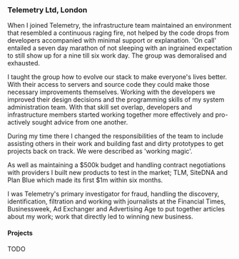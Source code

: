 ### Telemetry Ltd, London

When I joined Telemetry, the infrastructure team maintained an environment that resembled a continuous raging fire, not helped by the code drops from developers accompanied with minimal support or explanation.  'On call' entailed a seven day marathon of not sleeping with an ingrained expectation to still show up for a nine till six work day.  The group was demoralised and exhausted.

I taught the group how to evolve our stack to make everyone's lives better.   With their access to servers and source code they could make those necessary improvements themselves.  Working with the developers we improved their design decisions and the programming skills of my system administration team.   With that skill set overlap, developers and infrastructure members started working together more effectively and pro-actively sought advice from one another.

During my time there I changed the responsibilities of the team to include assisting others in their work and building fast and dirty prototypes to get projects back on track.  We were described as  'working magic'.

As well as maintaining a $500k budget and handling contract negotiations with providers I built new products to test in the market; TLM, SiteDNA and Plan Blue which made its first $1m within six months.

I was Telemetry's primary investigator for fraud, handling the discovery, identification, filtration and working with journalists at the Financial Times, Businessweek, Ad Exchanger and Advertising Age to put together articles about my work; work that directly led to winning new business.

#### Projects

TODO
